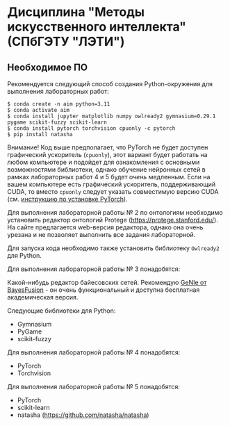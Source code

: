 # Дисциплина "Методы искусственного интеллекта" (СПбГЭТУ "ЛЭТИ")

## Необходимое ПО

Рекомендуется следующий способ создания Python-окружения для выполнения лабораторных работ:

```
$ conda create -n aim python=3.11
$ conda activate aim
$ conda install jupyter matplotlib numpy owlready2 gymnasium=0.29.1 pygame scikit-fuzzy scikit-learn
$ conda install pytorch torchvision cpuonly -c pytorch
$ pip install natasha
```

Внимание! Код выше предполагает, что PyTorch не будет доступен графический ускоритель (`cpuonly`), этот вариант будет работать
на любом компьютере и подойдет для ознакомления с основными возможностями библиотеки, однако обучение нейронных сетей в рамках
лабораторных работ 4 и 5 будет *очень* медленным. Если на вашем компьютере есть графический ускоритель, поддерживающий CUDA,
то вместо `cpuonly` следует указать совместимую версию CUDA (см. [инструкцию по установке PyTorch](https://pytorch.org/)).

Для выполнения лабораторной работы № 2 по онтологиям необходимо установить редактор онтологий Protege (https://protege.stanford.edu/).
На сайте предлагается web-версия редактора, однако она очень урезана и не позволяет выполнить все задания лабораторной.

Для запуска кода необходимо также установить библиотеку `Owlready2` для Python.

Для выполнения лабораторной работы № 3 понадобятся:

Какой-нибудь редактор байесовских сетей. Рекомендую [GeNIe от BayesFusion](https://download.bayesfusion.com/files.html?category=Academia) - 
он очень функциональный и доступна бесплатная академическая версия.

Следующие библиотеки для Python:

- Gymnasium
- PyGame
- scikit-fuzzy

Для выполнения лабораторной работы № 4 понадобятся:

- PyTorch
- Torchvision

Для выполнения лабораторной работы № 5 понадобятся:

- PyTorch
- scikit-learn
- natasha (https://github.com/natasha/natasha)
